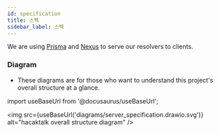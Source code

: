 ```yaml
---
id: specification
title: 스펙
sidebar_label: 스펙
---
```


We are using [Prisma](https://www.prisma.io) and [Nexus](https://nexus.js.org/docs/nexus-prisma) to serve our resolvers to clients.

### Diagram
- These diagrams are for those who want to understand this project's overall structure at a glance.

import useBaseUrl from '@docusaurus/useBaseUrl';

<img src={useBaseUrl('diagrams/server_specification.drawio.svg')} alt="hacaktalk overall structure diagram" />
